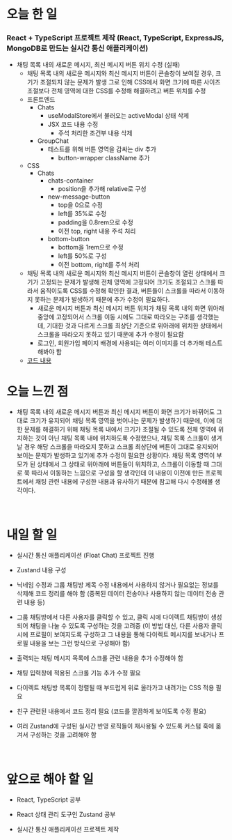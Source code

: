 # 오늘 한 일

### React + TypeScript 프로젝트 제작 (React, TypeScript, ExpressJS, MongoDB로 만드는 실시간 통신 애플리케이션)

- 채팅 목록 내의 새로운 메시지, 최신 메시지 버튼 위치 수정 (실패)
  - 채팅 목록 내의 새로운 메시지와 최신 메시지 버튼이 콘솔창이 보여질 경우, 크기가 조절되지 않는 문제가 발생 그로 인해 CSS에서 화면 크기에 따른 사이즈 조절보다 전체 영역에 대한 CSS를 수정해 해결하려고 버튼 위치를 수정
  - 프론트엔드
    - Chats
      - useModalStore에서 불러오는 activeModal 상태 삭제
      - JSX 코드 내용 수정
        - 주석 처리한 조건부 내용 삭제
    - GroupChat
      - 테스트를 위해 버튼 영역을 감싸는 div 추가
        - button-wrapper className 추가
  - CSS
    - Chats
      - chats-container
        - position을 추가해 relative로 구성
      - new-message-button
        - top을 0으로 수정
        - left를 35%로 수정
        - padding을 0.8rem으로 수정
        - 이전 top, right 내용 주석 처리
      - bottom-button
        - bottom을 1rem으로 수정
        - left를 50%로 구성
        - 이전 bottom, right를 주석 처리
  - 채팅 목록 내의 새로운 메시지와 최신 메시지 버튼이 콘솔창이 열린 상태에서 크기가 고정되는 문제가 발생해 전체 영역에 고정되어 크기도 조절되고 스크롤 따라서 움직이도록 CSS를 수정해 확인한 결과, 버튼들이 스크롤을 따라서 이동하지 못하는 문제가 발생하기 때문에 추가 수정이 필요하다.
    - 새로운 메시지 버튼과 최신 메시지 버튼 위치가 채팅 목록 내의 화면 위아래 중앙에 고정되어서 스크롤 이동 시에도 그대로 따라오는 구조를 생각했는데, 기대한 것과 다르게 스크롤 최상단 기준으로 위아래에 위치한 상태에서 스크롤을 따라오지 못하고 있기 때문에 추가 수정이 필요함
    - 로그인, 회원가입 페이지 배경에 사용되는 여러 이미지를 더 추가해 테스트해봐야 함
  - [코드 내용](https://github.com/jeongsangtae/float-chat/commit/a3608ff6b4fc835483740a89c26b70b120f5a11d)

# 오늘 느낀 점

- 채팅 목록 내의 새로운 메시지 버튼과 최신 메시지 버튼이 화면 크기가 바뀌어도 그대로 크기가 유지되어 채팅 목록 영역을 벗어나는 문제가 발생하기 때문에, 이에 대한 문제를 해결하기 위해 채팅 목록 내에서 크기가 조절될 수 있도록 전체 영역에 위치하는 것이 아닌 채팅 목록 내에 위치하도록 수정했으나, 채팅 목록 스크롤이 생겨날 경우 해당 스크롤을 따라오지 못하고 스크롤 최상단에 버튼이 그대로 유지되어 보이는 문제가 발생하고 있기에 추가 수정이 필요한 상황이다. 채팅 목록 영역이 부모가 된 상태에서 그 상태로 위아래에 버튼들이 위치하고, 스크롤이 이동할 때 그대로 쭉 따라서 이동하는 느낌으로 구성을 할 생각인데 이 내용이 이전에 만든 프로젝트에서 채팅 관련 내용에 구성한 내용과 유사하기 때문에 참고해 다시 수정해볼 생각이다.

<br />

# 내일 할 일

- 실시간 통신 애플리케이션 (Float Chat) 프로젝트 진행

- Zustand 내용 구성

- 닉네임 수정과 그룹 채팅방 제목 수정 내용에서 사용하지 않거나 필요없는 정보를 삭제해 코드 정리를 해야 함 (중복된 데이터 전송이나 사용하지 않는 데이터 전송 관련 내용 등)

- 그룹 채팅방에서 다른 사용자를 클릭할 수 있고, 클릭 시에 다이렉트 채팅방이 생성되어 채팅을 나눌 수 있도록 구성하는 것을 고려중 (이 방법 대신, 다른 사용자 클릭 시에 프로필이 보여지도록 구성하고 그 내용을 통해 다이렉트 메시지를 보내거나 프로필 내용을 보는 그런 방식으로 구성해야 함)

- 출력되는 채팅 메시지 목록에 스크롤 관련 내용을 추가 수정해야 함

- 채팅 입력창에 적용된 스크롤 기능 추가 수정 필요

- 다이렉트 채팅방 목록이 정렬될 때 부드럽게 위로 올라가고 내려가는 CSS 적용 필요

- 친구 관련된 내용에서 코드 정리 필요 (코드를 깔끔하게 보이도록 수정 필요)

- 여러 Zustand에 구성된 실시간 반영 로직들이 재사용될 수 있도록 커스텀 훅에 옮겨서 구성하는 것을 고려해야 함

<br />

# 앞으로 해야 할 일

- React, TypeScript 공부

- React 상태 관리 도구인 Zustand 공부

- 실시간 통신 애플리케이션 프로젝트 제작
